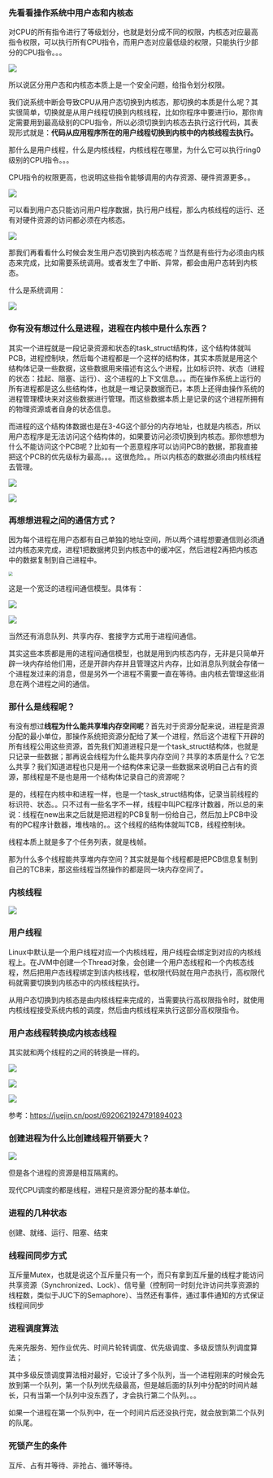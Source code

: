 ### 先看看操作系统中用户态和内核态

对CPU的所有指令进行了等级划分，也就是划分成不同的权限，内核态对应最高指令权限，可以执行所有CPU指令，而用户态对应最低级的权限，只能执行少部分的CPU指令。。。

![](https://winterliublog.oss-cn-beijing.aliyuncs.com/notes/20211216175747.png)

所以说区分用户态和内核态本质上是一个安全问题，给指令划分权限。

我们说系统中断会导致CPU从用户态切换到内核态，那切换的本质是什么呢？其实很简单，切换就是从用户线程切换到内核线程，比如你程序中要进行io，那你肯定需要用到最高级别的CPU指令，所以必须切换到内核态去执行这行代码，其表现形式就是：**代码从应用程序所在的用户线程切换到内核中的内核线程去执行。**

那什么是用户线程，什么是内核线程，内核线程在哪里，为什么它可以执行ring0级别的CPU指令。。。

CPU指令的权限更高，也说明这些指令能够调用的内存资源、硬件资源更多。。

![](https://winterliublog.oss-cn-beijing.aliyuncs.com/notes/20211220105320.png)

可以看到用户态只能访问用户程序数据，执行用户线程，那么内核线程的运行、还有对硬件资源的访问都必须在内核态。

![](https://winterliublog.oss-cn-beijing.aliyuncs.com/notes/20211220110019.png)

那我们再看看什么时候会发生用户态切换到内核态呢？当然是有些行为必须由内核态来完成，比如需要系统调用。或者发生了中断、异常，都会由用户态转到内核态。

什么是系统调用：

![](https://winterliublog.oss-cn-beijing.aliyuncs.com/notes/20211220111029.png)

### 你有没有想过什么是进程，进程在内核中是什么东西？

其实一个进程就是一段记录资源和状态的task_struct结构体，这个结构体就叫PCB，进程控制块，然后每个进程都是一个这样的结构体，其实本质就是用这个结构体记录一些数据，这些数据用来描述有这么个进程，比如标识符、状态（进程的状态：挂起、阻塞、运行）、这个进程的上下文信息。。。而在操作系统上运行的所有进程都是这么些结构体，也就是一堆记录数据而已，本质上还得由操作系统的进程管理模块来对这些数据进行管理。而这些数据本质上是记录的这个进程所拥有的物理资源或者自身的状态信息。

而进程的这个结构体数据也是在3-4G这个部分的内存地址，也就是内核态，所以用户态程序是无法访问这个结构体的，如果要访问必须切换到内核态。那你想想为什么不能访问这个PCB呢？比如有一个恶意程序可以访问PCB的数据，那我直接把这个PCB的优先级标为最高。。。这很危险。。所以内核态的数据必须由内核线程去管理。

![](https://winterliublog.oss-cn-beijing.aliyuncs.com/notes/20211220113617.png)

![](https://winterliublog.oss-cn-beijing.aliyuncs.com/notes/20211220113422.png)

### 再想想进程之间的通信方式？

因为每个进程在用户态都有自己单独的地址空间，所以两个进程想要通信则必须通过内核态来完成，进程1把数据拷贝到内核态中的缓冲区，然后进程2再把内核态中的数据复制到自己进程中。

<img src="https://winterliublog.oss-cn-beijing.aliyuncs.com/notes/20220102152107.png" style="zoom:50%;" />

这是一个宽泛的进程间通信模型。具体有：

![](https://winterliublog.oss-cn-beijing.aliyuncs.com/notes/20220102152714.png)

![](https://winterliublog.oss-cn-beijing.aliyuncs.com/notes/20220102153254.png)

当然还有消息队列、共享内存、套接字方式用于进程间通信。

其实这些本质都是用的进程间通信模型，也就是用到内核态内存，无非是只简单开辟一块内存给他们用，还是开辟内存并且管理这片内存，比如消息队列就会存储一个进程发过来的消息，但是另外一个进程不需要一直在等待。由内核去管理这些消息在两个进程之间的通信。

### 那什么是线程呢？

有没有想过**线程为什么能共享堆内存空间呢**？首先对于资源分配来说，进程是资源分配的最小单位，那操作系统把资源分配给了某一个进程，然后这个进程下开辟的所有线程公用这些资源，首先我们知道进程只是一个task_struct结构体，也就是只记录一些数据；那再说会线程为什么能共享内存空间？共享的本质是什么？它怎么共享？我们知道进程也只是用一个结构体来记录一些数据来说明自己占有的资源，那线程是不是也是用一个结构体记录自己的资源呢？

是的，线程在内核中和进程一样，也是一个task_struct结构体，记录当前线程的标识符、状态。。只不过有一些名字不一样，线程中叫PC程序计数器，所以总的来说：线程在new出来之后就是把进程的PCB复制一份给自己，然后加上PCB中没有的PC程序计数器，堆栈啥的。。这个线程的结构体就叫TCB，线程控制块。

线程本质上就是多了个任务列表，就是栈帧。

那为什么多个线程能共享堆内存空间？其实就是每个线程都是把PCB信息复制到自己的TCB来，那这些线程当然操作的都是同一块内存空间了。

### 内核线程

![](https://winterliublog.oss-cn-beijing.aliyuncs.com/notes/20211220115800.png)

### 用户线程

Linux中默认是一个用户线程对应一个内核线程，用户线程会绑定到对应的内核线程上。在JVM中创建一个Thread对象，会创建一个用户态线程和一个内核态线程，然后把用户态线程绑定到该内核线程，低权限代码就在用户态执行，高权限代码就需要切换到内核态中的内核线程执行。

从用户态切换到内核态是由内核线程来完成的，当需要执行高权限指令时，就使用内核线程接受系统内核的调度，然后由内核线程来执行这部分高权限指令。

### 用户态线程转换成内核态线程

其实就和两个线程的之间的转换是一样的。

![](https://winterliublog.oss-cn-beijing.aliyuncs.com/notes/20211220152841.png)

![](https://winterliublog.oss-cn-beijing.aliyuncs.com/notes/20211220153041.png)

![](https://winterliublog.oss-cn-beijing.aliyuncs.com/notes/20211220153647.png)

参考：https://juejin.cn/post/6920621924791894023

### 创建进程为什么比创建线程开销要大？

![](https://winterliublog.oss-cn-beijing.aliyuncs.com/notes/20211220155116.png)

但是各个进程的资源是相互隔离的。

现代CPU调度的都是线程，进程只是资源分配的基本单位。

### 进程的几种状态

创建、就绪、运行、阻塞、结束

### 线程间同步方式

互斥量Mutex，也就是说这个互斥量只有一个，而只有拿到互斥量的线程才能访问共享资源（Synchronized、Lock）、信号量（控制同一时刻允许访问共享资源的线程数，类似于JUC下的Semaphore）、当然还有事件，通过事件通知的方式保证线程间同步

### 进程调度算法

先来先服务、短作业优先、时间片轮转调度、优先级调度、多级反馈队列调度算法；

其中多级反馈调度算法相对最好，它设计了多个队列，当一个进程刚来的时候会先放到第一个队列，第一个队列优先级最高，但是越后面的队列中分配的时间片越长，只有当第一个队列中没东西了，才会执行第二个队列。。。

如果一个进程在第一个队列中，在一个时间片后还没执行完，就会放到第二个队列的队尾。

### 死锁产生的条件

互斥、占有并等待、非抢占、循环等待。
